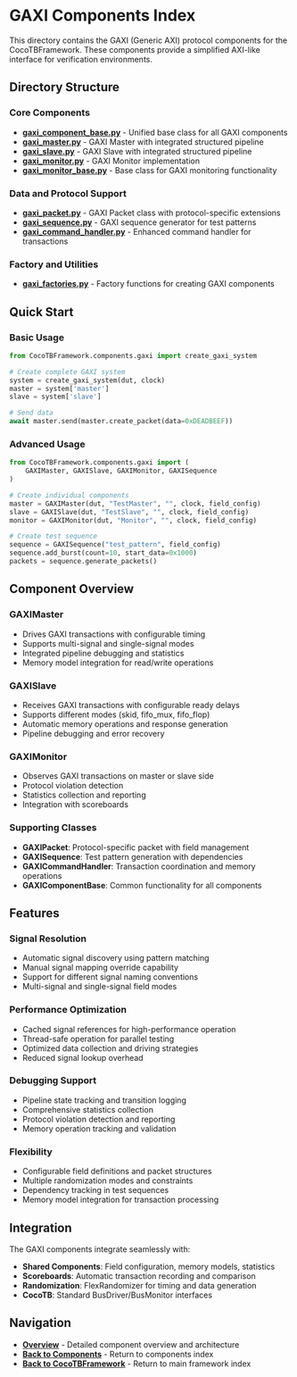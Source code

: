 # GAXI Components Index

This directory contains the GAXI (Generic AXI) protocol components for the CocoTBFramework. These components provide a simplified AXI-like interface for verification environments.

## Directory Structure

### Core Components
- [**gaxi_component_base.py**](gaxi_component_base.md) - Unified base class for all GAXI components
- [**gaxi_master.py**](gaxi_master.md) - GAXI Master with integrated structured pipeline
- [**gaxi_slave.py**](gaxi_slave.md) - GAXI Slave with integrated structured pipeline
- [**gaxi_monitor.py**](gaxi_monitor.md) - GAXI Monitor implementation
- [**gaxi_monitor_base.py**](gaxi_monitor_base.md) - Base class for GAXI monitoring functionality

### Data and Protocol Support
- [**gaxi_packet.py**](gaxi_packet.md) - GAXI Packet class with protocol-specific extensions
- [**gaxi_sequence.py**](gaxi_sequence.md) - GAXI sequence generator for test patterns
- [**gaxi_command_handler.py**](gaxi_command_handler.md) - Enhanced command handler for transactions

### Factory and Utilities
- [**gaxi_factories.py**](gaxi_factories.md) - Factory functions for creating GAXI components

## Quick Start

### Basic Usage
```python
from CocoTBFramework.components.gaxi import create_gaxi_system

# Create complete GAXI system
system = create_gaxi_system(dut, clock)
master = system['master']
slave = system['slave']

# Send data
await master.send(master.create_packet(data=0xDEADBEEF))
```

### Advanced Usage
```python
from CocoTBFramework.components.gaxi import (
    GAXIMaster, GAXISlave, GAXIMonitor, GAXISequence
)

# Create individual components
master = GAXIMaster(dut, "TestMaster", "", clock, field_config)
slave = GAXISlave(dut, "TestSlave", "", clock, field_config)
monitor = GAXIMonitor(dut, "Monitor", "", clock, field_config)

# Create test sequence
sequence = GAXISequence("test_pattern", field_config)
sequence.add_burst(count=10, start_data=0x1000)
packets = sequence.generate_packets()
```

## Component Overview

### GAXIMaster
- Drives GAXI transactions with configurable timing
- Supports multi-signal and single-signal modes
- Integrated pipeline debugging and statistics
- Memory model integration for read/write operations

### GAXISlave  
- Receives GAXI transactions with configurable ready delays
- Supports different modes (skid, fifo_mux, fifo_flop)
- Automatic memory operations and response generation
- Pipeline debugging and error recovery

### GAXIMonitor
- Observes GAXI transactions on master or slave side
- Protocol violation detection
- Statistics collection and reporting
- Integration with scoreboards

### Supporting Classes
- **GAXIPacket**: Protocol-specific packet with field management
- **GAXISequence**: Test pattern generation with dependencies
- **GAXICommandHandler**: Transaction coordination and memory operations
- **GAXIComponentBase**: Common functionality for all components

## Features

### Signal Resolution
- Automatic signal discovery using pattern matching
- Manual signal mapping override capability
- Support for different signal naming conventions
- Multi-signal and single-signal field modes

### Performance Optimization
- Cached signal references for high-performance operation
- Thread-safe operation for parallel testing
- Optimized data collection and driving strategies
- Reduced signal lookup overhead

### Debugging Support
- Pipeline state tracking and transition logging
- Comprehensive statistics collection
- Protocol violation detection and reporting
- Memory operation tracking and validation

### Flexibility
- Configurable field definitions and packet structures
- Multiple randomization modes and constraints
- Dependency tracking in test sequences
- Memory model integration for transaction processing

## Integration

The GAXI components integrate seamlessly with:
- **Shared Components**: Field configuration, memory models, statistics
- **Scoreboards**: Automatic transaction recording and comparison
- **Randomization**: FlexRandomizer for timing and data generation
- **CocoTB**: Standard BusDriver/BusMonitor interfaces

## Navigation
- [**Overview**](overview.md) - Detailed component overview and architecture
- [**Back to Components**](../index.md) - Return to components index
- [**Back to CocoTBFramework**](../../index.md) - Return to main framework index